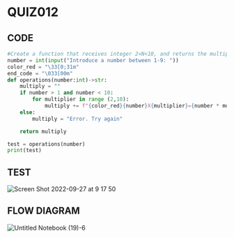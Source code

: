 # QUIZ012

## CODE

```.py
#Create a function that receives integer 2<N<10, and returns the multiplication for the number up to 9
number = int(input("Introduce a number between 1-9: "))
color_red = "\33[0;31m"
end_code = "\033[00m"
def operations(number:int)->str:
    multiply = ""
    if number > 1 and number < 10:
        for multiplier in range (2,10):
            multiply += f"{color_red}{number}X{multiplier}={number * multiplier}{end_code}\n"
    else:
        multiply = "Error. Try again"

    return multiply

test = operations(number)
print(test)
```
## TEST

![Screen Shot 2022-09-27 at 9 17 50](https://user-images.githubusercontent.com/111761417/192403068-83761568-6dc5-4404-8334-379f1d15af2a.png)

## FLOW DIAGRAM

![Untitled Notebook (19)-6](https://user-images.githubusercontent.com/111761417/192451106-c5ac67c0-ca25-4d4d-8cd2-954bc5d509cb.jpg)


